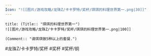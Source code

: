 ```yaml
---
Icon: "![[图片/游戏攻略/龙珠Z/卡卡罗特/奖杯/琪琪的料理世界第一.png|30]]"
---
```

```ad-common-bronze-trophy
title: (Title:: "琪琪的料理世界第一")
![[图片/游戏攻略/龙珠Z/卡卡罗特/奖杯/琪琪的料理世界第一.png|100]]

(Comment:: "请琪琪做5种以上的套餐.")
```

#龙珠Z/卡卡罗特/奖杯 #奖杯 #奖杯/铜
